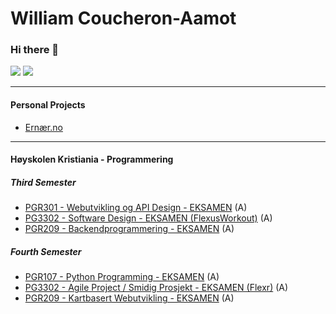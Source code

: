 # William Coucheron-Aamot

### Hi there 👋

[<img src="https://img.shields.io/badge/LinkedIn-0077B5?style=for-the-badge&logo=linkedin&logoColor=white" />](https://www.linkedin.com/in/william-coucheron-aamot/)
[<img src="https://img.shields.io/badge/Github-333?style=for-the-badge&logo=github&logoColor=white" />](https://github.com/williamcaamot)

---
#### Personal Projects
- [Ernær.no](https://www.ernær.no)

---

#### Høyskolen Kristiania - Programmering

##### Third Semester
- [PGR301 - Webutvikling og API Design - EKSAMEN](https://github.com/williamcaamot/PG6301_webutvikling_api_design_eksamen) (A)
- [PG3302 - Software Design - EKSAMEN (FlexusWorkout)](https://github.com/williamcaamot/PG3302_Software_Design_Exam_FlexusWorkout) (A)
- [PGR209 - Backendprogrammering - EKSAMEN](https://github.com/williamcaamot/williamcaamot-PGR209_Backend_Programmering_exam) (A)

##### Fourth Semester
- [PGR107 - Python Programming - EKSAMEN](https://github.com/williamcaamot/PGR107_Python_Programming_Exam) (A)
- [PG3302 - Agile Project / Smidig Prosjekt - EKSAMEN (Flexr)](https://github.com/williamcaamot/arcturus) (A)
- [PGR209 - Kartbasert Webutvikling - EKSAMEN](https://github.com/williamcaamot/KWS2100_Kartbasert_Webutvikling_Exam/settings) (A)


